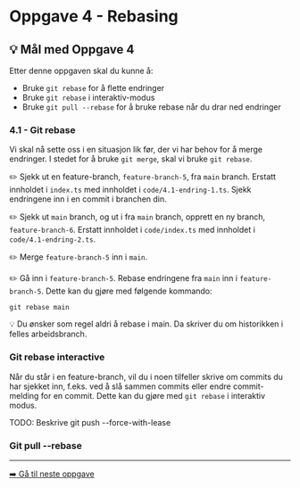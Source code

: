 # Oppgave 4 - Rebasing

## :bulb: Mål med Oppgave 4

Etter denne oppgaven skal du kunne å:

- Bruke `git rebase` for å flette endringer
- Bruke `git rebase` i interaktiv-modus
- Bruke `git pull --rebase` for å bruke rebase når du drar ned endringer

### 4.1 - Git rebase

Vi skal nå sette oss i en situasjon lik før, der vi har behov for å merge endringer. I stedet for å bruke `git merge`, skal vi bruke `git rebase`.

:pencil2: Sjekk ut en feature-branch, `feature-branch-5`, fra `main` branch. Erstatt innholdet i `index.ts` med innholdet i `code/4.1-endring-1.ts`. Sjekk endringene inn i en commit i branchen din.

:pencil2: Sjekk ut `main` branch, og ut i fra `main` branch, opprett en ny branch, `feature-branch-6`. Erstatt innholdet i `code/index.ts` med innholdet i `code/4.1-endring-2.ts`.

:pencil2: Merge `feature-branch-5` inn i `main`.

:pencil2: Gå inn i `feature-branch-5`. Rebase endringene fra `main` inn i `feature-branch-5`. Dette kan du gjøre med følgende kommando:

```
git rebase main
```

:bulb: Du ønsker som regel aldri å rebase i main. Da skriver du om historikken i felles arbeidsbranch.

### Git rebase interactive

Når du står i en feature-branch, vil du i noen tilfeller skrive om commits du har sjekket inn, f.eks. ved å slå sammen commits eller endre commit-melding for en commit. Dette kan du gjøre med `git rebase` i interaktiv modus.

TODO: Beskrive git push --force-with-lease

### Git pull --rebase

---

[:arrow_right: Gå til neste oppgave](../oppgave-5/README.md)
